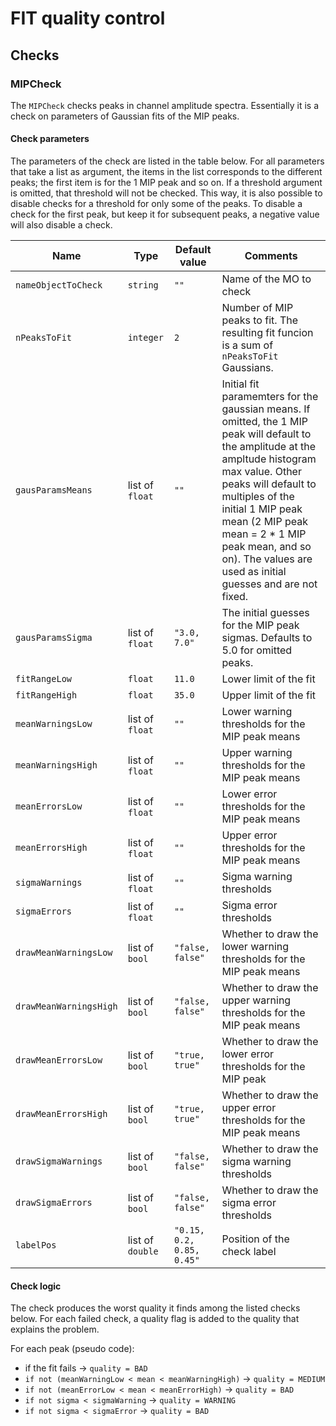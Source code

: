 # FIT quality control

## Checks

### MIPCheck

The `MIPCheck` checks peaks in channel amplitude spectra. Essentially it is a check on parameters of Gaussian fits of the MIP peaks.

#### Check parameters

The parameters of the check are listed in the table below. For all parameters that take a list as argument, the items in the list corresponds to the different peaks; the first item is for the 1 MIP peak and so on.
If a threshold argument is omitted, that threshold will not be checked. This way, it is also possible to disable checks for a threshold for only some of the peaks. To disable a check for the first peak, but keep it for subsequent peaks, a negative value will also disable a check.

| Name                   | Type             | Default value             | Comments                                                                                                                                                                                                                                                                                                                          |
|------------------------|------------------|---------------------------|-----------------------------------------------------------------------------------------------------------------------------------------------------------------------------------------------------------------------------------------------------------------------------------------------------------------------------------|
| `nameObjectToCheck`    | `string`         | `""`                      | Name of the MO to check                                                                                                                                                                                                                                                                                                           |
| `nPeaksToFit`          | `integer`        | `2`                       | Number of MIP peaks to fit. The resulting fit funcion is a sum of `nPeaksToFit` Gaussians.                                                                                                                                                                                                                                        |
| `gausParamsMeans`      | list of `float`  | `""`                      | Initial fit paramemters for the gaussian means. If omitted, the 1 MIP peak will default to the amplitude at the ampltude histogram max value. Other peaks  will default to multiples of the initial 1 MIP peak mean (2 MIP peak mean = 2 * 1 MIP peak mean, and so on). The values are used as initial guesses and are not fixed. |
| `gausParamsSigma`      | list of `float`  | `"3.0, 7.0"`              | The initial guesses for the MIP peak sigmas. Defaults to 5.0 for omitted peaks.                                                                                                                                                                                                                                                   |
| `fitRangeLow`          | `float`          | `11.0`                    | Lower limit of the fit                                                                                                                                                                                                                                                                                                            |
| `fitRangeHigh`         | `float`          | `35.0`                    | Upper limit of the fit                                                                                                                                                                                                                                                                                                            |
| `meanWarningsLow`      | list of `float`  | `""`                      | Lower warning thresholds for the MIP peak means                                                                                                                                                                                                                                                                                   |
| `meanWarningsHigh`     | list of `float`  | `""`                      | Upper warning thresholds for the MIP peak means                                                                                                                                                                                                                                                                                   |
| `meanErrorsLow`        | list of `float`  | `""`                      | Lower error thresholds for the MIP peak means                                                                                                                                                                                                                                                                                     |
| `meanErrorsHigh`       | list of `float`  | `""`                      | Upper error thresholds for the MIP peak means                                                                                                                                                                                                                                                                                     |
| `sigmaWarnings`        | list of `float`  | `""`                      | Sigma warning thresholds                                                                                                                                                                                                                                                                                                          |
| `sigmaErrors`          | list of `float`  | `""`                      | Sigma error thresholds                                                                                                                                                                                                                                                                                                            |
| `drawMeanWarningsLow`  | list of `bool`   | `"false, false"`          | Whether to draw the lower warning thresholds for the MIP peak means                                                                                                                                                                                                                                                               |
| `drawMeanWarningsHigh` | list of `bool`   | `"false, false"`          | Whether to draw the upper warning thresholds for the MIP peak means                                                                                                                                                                                                                                                               |
| `drawMeanErrorsLow`    | list of `bool`   | `"true, true"`            | Whether to draw the lower error thresholds for the MIP peak                                                                                                                                                                                                                                                                       |
| `drawMeanErrorsHigh`   | list of `bool`   | `"true, true"`            | Whether to draw the upper error thresholds for the MIP peak means                                                                                                                                                                                                                                                                 |
| `drawSigmaWarnings`    | list of `bool`   | `"false, false"`          | Whether to draw the sigma warning thresholds                                                                                                                                                                                                                                                                                      |
| `drawSigmaErrors`      | list of `bool`   | `"false, false"`          | Whether to draw the sigma error thresholds                                                                                                                                                                                                                                                                                        |
| `labelPos`             | list of `double` | `"0.15, 0.2, 0.85, 0.45"` | Position of the check label                                                                                                                                                                                                                                                                                                       |

#### Check logic

The check produces the worst quality it finds among the listed checks below. For each failed check, a quality flag is added to the quality that explains the problem.

For each peak (pseudo code):

- if the fit fails -> `quality = BAD`
- `if not (meanWarningLow < mean < meanWarningHigh)` -> `quality = MEDIUM`
- `if not (meanErrorLow < mean < meanErrorHigh)` -> `quality = BAD`
- `if not sigma < sigmaWarning` -> `quality = WARNING`
- `if not sigma < sigmaError` -> `quality = BAD`
